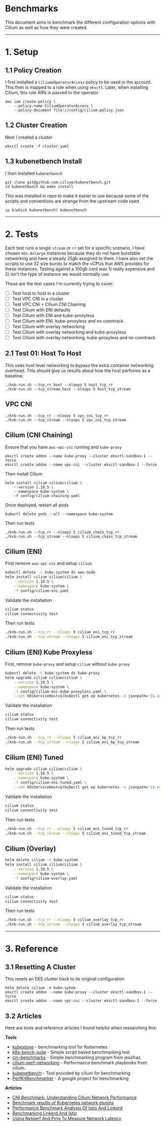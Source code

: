 # Benchmarks

This document aims to benchmark the different configuration options with Cilium as well as how they were created. 

---

# 1. Setup

## 1.1 Policy Creation

I first installed a `CiliumeOperatorAccess` policy to be used in the account. This then is mapped to a role when using `eksctl`. Later, when installing Cilium, this role ARN is passed to the operator.

```
aws iam create-policy \
    --policy-name CiliumOperatorAccess \
    --policy-document file://config/cilium-policy.json
```

## 1.2 Cluster Creation

Next I created a cluster

```
eksctl create -f cluster.yaml
```

## 1.3 kubenetbench Install

I then installed `kubenetbench`

```
git clone git@github.com:cilium/kubenetbench.git
cd kubenetbench && make install
```

This was installed in repo to make it easier to use because some of the scripts and conventions are strange from the upstream code used

```
cp $(which kubenetbench) kubenetbench
```

---

# 2. Tests

Each test runs a single `stream` or `rr` set for a specific scenario. I have chosen `m5n.8xlarge` instances because they do not have burstable networking and have a steady 25gb assigned to them. I have also set the scripts to use 32 size bursts to match the vCPUs that AWS provides for these instances. Testing against a 100gb card was 1) really expensive and 2) isn't the type of instance we would normally use. 

These are the test cases I'm currently trying to cover:

- [ ] Test host to host in a cluster
- [ ] Test VPC CNI in a cluster
- [ ] Test VPC CNI + Cilium CNI Chaining
- [ ] Test Cilium with ENI defaults
- [ ] Test Cilium with ENI and kube-proxyless
- [ ] Test Cilium with ENI, kube-proxyless and no conntrack
- [ ] Test Cilium with overlay networking
- [ ] Test Cilium with overlay networking and kube-proxyless
- [ ] Test Cilium with overlay networking, kube-proxyless and no conntrack 

## 2.1 Test 01: Host To Host

This uses host level networking to bypass the extra container networking overhead. This should give us results about how the host performs as a baseline:

```
./knb-run.sh --tcp_rr_host --nloops 5 host_tcp_rr
./knb-run.sh --tcp_stream_host --nloops 5 host_tcp_stream
```

## VPC CNI

```
./knb-run.sh --tcp_rr --nloops 5 vpc_cni_tcp_rr
./knb-run.sh --tcp_stream --nloops 5 vpc_cni_tcp_stream
```

## Cilium (CNI Chaining)

Ensure that you have `aws-vpc-cni` running and `kube-proxy` 

```
eksctl create addon --name kube-proxy --cluster eksctl-sandbox-1 --force
eksctl create addon --name vpc-cni --cluster eksctl-sandbox-1 --force
```

Then install Cilium 

```
helm install cilium cilium/cilium \
    --version 1.10.5 \
    --namespace kube-system \
    -f config/cilium-chaining.yaml
```

Once deployed, restart all pods

```
kubectl delete pods --all --namespace kube-system
```

Then run tests

```
./knb-run.sh --tcp_rr --nloops 5 cilium_chain_tcp_rr
./knb-run.sh --tcp_stream --nloops 5 cilium_chain_tcp_stream
```

## Cilium (ENI)

First remove `aws-vpc-cni` and setup `cilium`.

```sh
kubectl delete -n kube-system ds aws-node
helm install cilium cilium/cilium \
    --version 1.10.5 \
    --namespace kube-system \
    -f config/cilium-eni.yaml
```

Validate the installation

```sh
cilium status
cilium connectivity test
```

Then run tests

```sh
./knb-run.sh --tcp_rr --nloops 5 cilium_eni_tcp_rr
./knb-run.sh --tcp_stream --nloops 5 cilium_eni_tcp_stream
```

## Cilium (ENI) Kube Proxyless

First, remove `kube-proxy` and setup `cilium` without `kube-proxy`

```sh
kubectl delete -n kube-system ds kube-proxy
helm upgrade cilium cilium/cilium \
    --version 1.10.5 \
    --namespace kube-system \
    -f config/cilium-eni-kube-proxyless.yaml \
    --set k8sServiceHost=$(kubectl get ep kubernetes -o jsonpath='{$.subsets[0].addresses[0].ip}')
```

Validate the installation

```sh
cilium status
cilium connectivity test
```

Then run tests

```sh
./knb-run.sh --tcp_rr --nloops 5 cilium_eni_kp_tcp_rr
./knb-run.sh --tcp_stream --nloops 5 cilium_eni_kp_tcp_stream
```

## Cilium (ENI) Tuned 

```sh
helm upgrade cilium cilium/cilium \
    --version 1.10.5 \
    --namespace kube-system \
    -f config/cilium-eni-tuned.yaml \
    --set k8sServiceHost=$(kubectl get ep kubernetes -o jsonpath='{$.subsets[0].addresses[0].ip}')
```

Validate the installation

```sh
cilium status
cilium connectivity test
```

Then run tests

```sh
./knb-run.sh --tcp_rr --nloops 5 cilium_eni_tuned_tcp_rr
./knb-run.sh --tcp_stream --nloops 5 cilium_eni_tuned_tcp_stream
```

## Cilium (Overlay)

```sh
helm delete cilium -n kube-system
helm install cilium cilium/cilium \
    --version 1.10.5 \
    --namespace kube-system \
    -f config/cilium-overlay.yaml
```

Validate the installation

```sh
cilium status
cilium connectivity test
```

Then run tests

```sh
./knb-run.sh --tcp_rr --nloops 5 cilium_overlay_tcp_rr
./knb-run.sh --tcp_stream --nloops 5 cilium_overlay_tcp_stream
```

---

# 3. Reference

## 3.1 Resetting A Cluster

This resets an EKS cluster back to its original configuration

```
helm delete cilium -n kube-sytem
eksctl create addon --name kube-proxy --cluster eksctl-sandbox-1 --force
eksctl create addon --name vpc-cni --cluster eksctl-sandbox-1 --force
```

## 3.2 Articles

Here are tools and reference articles I found helpful when researching this:

**Tools**

- [kubestone](https://kubestone.io/en/latest/) - benchmarking tool for Kubernetes
- [k8s-bench-suite](https://github.com/InfraBuilder/k8s-bench-suite) - Simple script based benchmarking tool
- [cni-benchmarks](https://github.com/jessfraz/cni-benchmarks) - Simple benchmarking program from jessfraz.
- [cilium-perf-networking](https://github.com/cilium/cilium-perf-networking) - Performance benchmark playbooks from cilium.
- [kubenetbench](https://github.com/cilium/kubenetbench) - Tool provided by cilium for benchmarking
- [PerfKitBenchmarker](https://github.com/GoogleCloudPlatform/PerfKitBenchmarker) - A google project for benchmarking

**Articles**

- [CNI Benchmark: Understanding Cilium Network Performance](https://cilium.io/blog/2021/05/11/cni-benchmark)
- [Benchmark results of Kubernetes network plugins](https://itnext.io/benchmark-results-of-kubernetes-network-plugins-cni-over-10gbit-s-network-updated-august-2020-6e1b757b9e49)
- [Performance Benchmark Analysis Of Istio And Linkerd](https://kinvolk.io/blog/2019/05/performance-benchmark-analysis-of-istio-and-linkerd/)
- [Benchmarking Linkerd And Istio](https://linkerd.io/2021/05/27/linkerd-vs-istio-benchmarks/)
- [Using Netperf And Ping To Measure Network Latency](https://cloud.google.com/blog/products/networking/using-netperf-and-ping-to-measure-network-latency)
